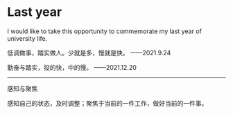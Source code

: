 # Last year
I would like to take this opportunity to commemorate my last year of university life.

低调做事，踏实做人。少就是多，慢就是快。			   ——2021.9.24

勤奋与踏实，投的快，中的慢。									  ——2021.12.20              

------

感知与聚焦

感知自己的状态，及时调整；聚焦于当前的一件工作，做好当前的一件事。